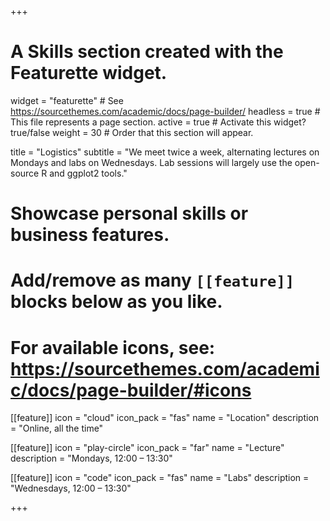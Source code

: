 +++
# A Skills section created with the Featurette widget.
widget = "featurette"  # See https://sourcethemes.com/academic/docs/page-builder/
headless = true  # This file represents a page section.
active = true  # Activate this widget? true/false
weight = 30  # Order that this section will appear.

title = "Logistics"
subtitle = "We meet twice a week, alternating lectures on Mondays and labs on Wednesdays. Lab sessions will largely use the open-source R and ggplot2 tools."

# Showcase personal skills or business features.
# 
# Add/remove as many `[[feature]]` blocks below as you like.
# 
# For available icons, see: https://sourcethemes.com/academic/docs/page-builder/#icons

[[feature]]
  icon = "cloud"
  icon_pack = "fas"
  name = "Location"
  description = "Online, all the time"
  
[[feature]]
  icon = "play-circle"
  icon_pack = "far"
  name = "Lecture"
  description = "Mondays, 12:00 – 13:30"  
  
[[feature]]
  icon = "code"
  icon_pack = "fas"
  name = "Labs"
  description = "Wednesdays, 12:00 – 13:30"

+++
